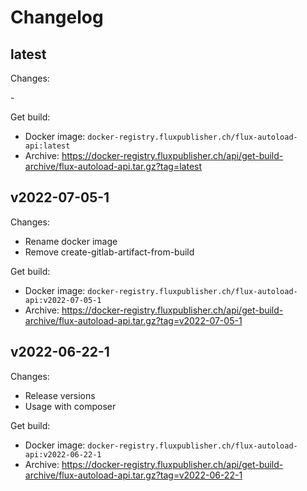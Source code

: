 # Changelog

## latest

Changes:

\-

Get build:

- Docker image: `docker-registry.fluxpublisher.ch/flux-autoload-api:latest`
- Archive: https://docker-registry.fluxpublisher.ch/api/get-build-archive/flux-autoload-api.tar.gz?tag=latest

## v2022-07-05-1

Changes:

- Rename docker image
- Remove create-gitlab-artifact-from-build

Get build:

- Docker image: `docker-registry.fluxpublisher.ch/flux-autoload-api:v2022-07-05-1`
- Archive: https://docker-registry.fluxpublisher.ch/api/get-build-archive/flux-autoload-api.tar.gz?tag=v2022-07-05-1

## v2022-06-22-1

Changes:

- Release versions
- Usage with composer

Get build:

- Docker image: `docker-registry.fluxpublisher.ch/flux-autoload-api:v2022-06-22-1`
- Archive: https://docker-registry.fluxpublisher.ch/api/get-build-archive/flux-autoload-api.tar.gz?tag=v2022-06-22-1
